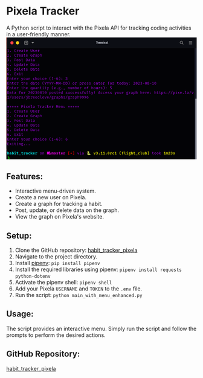 
# Pixela Tracker

A Python script to interact with the Pixela API for tracking coding activities in a user-friendly manner.
![habit_tracker.png](habit_tracker.png)
## Features:
- Interactive menu-driven system.
- Create a new user on Pixela.
- Create a graph for tracking a habit.
- Post, update, or delete data on the graph.
- View the graph on Pixela's website.

## Setup:
1. Clone the GitHub repository: [habit_tracker_pixela](https://github.com/j-breedlove/habit_tracker_pixela.git)
2. Navigate to the project directory.
3. Install [pipenv](https://pipenv.pypa.io/en/latest/): `pip install pipenv`
4. Install the required libraries using pipenv: `pipenv install requests python-dotenv`
5. Activate the pipenv shell: `pipenv shell`
6. Add your Pixela `USERNAME` and `TOKEN` to the `.env` file.
7. Run the script: `python main_with_menu_enhanced.py`

## Usage:
The script provides an interactive menu. Simply run the script and follow the prompts to perform the desired actions.

## GitHub Repository:
[habit_tracker_pixela](https://github.com/j-breedlove/habit_tracker_pixela.git)
